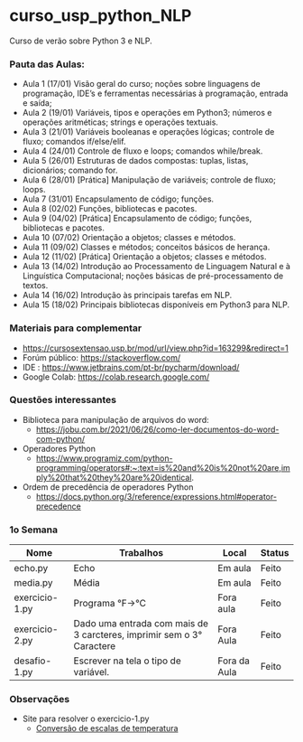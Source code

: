 # curso_usp_python_NLP

Curso de verão sobre Python 3 e NLP.

### Pauta das Aulas:

- Aula 1 (17/01) Visão geral do curso; noções sobre linguagens de programação, IDE’s e ferramentas necessárias à programação, entrada e saída;
- Aula 2 (19/01) Variáveis, tipos e operações em Python3; números e operações aritméticas; strings e operações textuais.
- Aula 3 (21/01) Variáveis booleanas e operações lógicas; controle de fluxo; comandos if/else/elif.
- Aula 4 (24/01) Controle de fluxo e loops; comandos while/break.
- Aula 5 (26/01) Estruturas de dados compostas: tuplas, listas, dicionários; comando for.
- Aula 6 (28/01) [Prática] Manipulação de variáveis; controle de fluxo; loops.
- Aula 7 (31/01) Encapsulamento de código; funções.
- Aula 8 (02/02) Funções, bibliotecas e pacotes.
- Aula 9 (04/02) [Prática] Encapsulamento de código; funções, bibliotecas e pacotes.
- Aula 10 (07/02) Orientação a objetos; classes e métodos.
- Aula 11 (09/02) Classes e métodos; conceitos básicos de herança.
- Aula 12 (11/02) [Prática] Orientação a objetos; classes e métodos.
- Aula 13 (14/02) Introdução ao Processamento de Linguagem Natural e à Linguística Computacional; noções básicas de pré-processamento de textos.
- Aula 14 (16/02) Introdução às principais tarefas em NLP.
- Aula 15 (18/02) Principais bibliotecas disponíveis em Python3 para NLP.


### Materiais para complementar
- https://cursosextensao.usp.br/mod/url/view.php?id=163299&redirect=1
- Forúm público: https://stackoverflow.com/
- IDE : https://www.jetbrains.com/pt-br/pycharm/download/
- Google Colab: https://colab.research.google.com/


### Questões interessantes

- Biblioteca para manipulação de arquivos do word:
  - https://jobu.com.br/2021/06/26/como-ler-documentos-do-word-com-python/
- Operadores Python
  - https://www.programiz.com/python-programming/operators#:~:text=is%20and%20is%20not%20are,imply%20that%20they%20are%20identical.
- Ordem de precedência de operadores Python
  - https://docs.python.org/3/reference/expressions.html#operator-precedence

### 1o Semana
| Nome           | Trabalhos | Local        | Status |
|----------------|-----------|--------------|--------|
| echo.py        | Echo      | Em aula      | Feito  |
| media.py       | Média     | Em aula      | Feito  |
| exercicio-1.py | Programa °F->°C                                                       | Fora aula    | Feito  |
 | exercicio-2.py | Dado uma entrada com mais de 3 carcteres, imprimir sem o 3° Caractere | Fora Aula    | Feito  |
 | desafio-1.py   | Escrever na tela o tipo de variável.| Fora da Aula | Feito  | 

### Observações
- Site para resolver o exercicio-1.py
  - [Conversão de escalas de temperatura](https://pt.wikipedia.org/wiki/Grau_Fahrenheit) 
  

